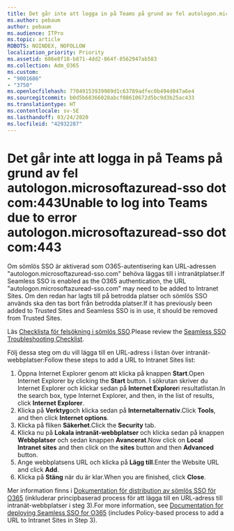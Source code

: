 ```yaml
---
title: Det går inte att logga in på Teams på grund av fel autologon.microsoftazuread-sso.com:443
ms.author: pebaum
author: pebaum
ms.audience: ITPro
ms.topic: article
ROBOTS: NOINDEX, NOFOLLOW
localization_priority: Priority
ms.assetid: 686e8f18-b871-4dd2-864f-8562947ab583
ms.collection: Adm_O365
ms.custom:
- "9001686"
- "3750"
ms.openlocfilehash: 77049153939989d1c63789adfec0b494d047a6e4
ms.sourcegitcommit: b0d5b68366028abcf08610672d5bc9d3b25ac433
ms.translationtype: HT
ms.contentlocale: sv-SE
ms.lasthandoff: 03/24/2020
ms.locfileid: "42932287"
---
```

# <a name="unable-to-log-into-teams-due-to-error-autologonmicrosoftazuread-sso-dot-com443"></a><span data-ttu-id="9c5ff-102">Det går inte att logga in på Teams på grund av fel autologon.microsoftazuread-sso dot com:443</span><span class="sxs-lookup"><span data-stu-id="9c5ff-102">Unable to log into Teams due to error autologon.microsoftazuread-sso dot com:443</span></span>

<span data-ttu-id="9c5ff-103">Om sömlös SSO är aktiverad som O365-autentisering kan URL-adressen "autologon.microsoftazuread-sso.com" behöva läggas till i intranätplatser.</span><span class="sxs-lookup"><span data-stu-id="9c5ff-103">If Seamless SSO is enabled as the O365 authentication, the URL "autologon.microsoftazuread-sso.com" may need to be added to Intranet Sites.</span></span>  <span data-ttu-id="9c5ff-104">Om den redan har lagts till på betrodda platser och sömlös SSO används ska den tas bort från betrodda platser.</span><span class="sxs-lookup"><span data-stu-id="9c5ff-104">If it has previously been added to Trusted Sites  and Seamless SSO is in use, it should be removed from Trusted Sites.</span></span>

<span data-ttu-id="9c5ff-105">Läs [Checklista för felsökning i sömlös SSO](https://docs.microsoft.com/azure/active-directory/hybrid/tshoot-connect-sso#troubleshooting-checklist).</span><span class="sxs-lookup"><span data-stu-id="9c5ff-105">Please review the [Seamless SSO Troubleshooting Checklist](https://docs.microsoft.com/azure/active-directory/hybrid/tshoot-connect-sso#troubleshooting-checklist).</span></span>

<span data-ttu-id="9c5ff-106">Följ dessa steg om du vill lägga till en URL-adress i listan över intranät-webbplatser:</span><span class="sxs-lookup"><span data-stu-id="9c5ff-106">Follow these steps to add a URL to Intranet Sites list:</span></span>

1. <span data-ttu-id="9c5ff-107">Öppna Internet Explorer genom att klicka på knappen **Start**.</span><span class="sxs-lookup"><span data-stu-id="9c5ff-107">Open Internet Explorer by clicking the **Start** button.</span></span> <span data-ttu-id="9c5ff-108">I sökrutan skriver du Internet Explorer och klickar sedan på **Internet Explorer**i resultatlistan.</span><span class="sxs-lookup"><span data-stu-id="9c5ff-108">In the search box, type Internet Explorer, and then, in the list of results, click **Internet Explorer**.</span></span>
2. <span data-ttu-id="9c5ff-109">Klicka på **Verktyg**och klicka sedan på **Internetalternativ**.</span><span class="sxs-lookup"><span data-stu-id="9c5ff-109">Click **Tools**, and then click **Internet options**.</span></span>
3. <span data-ttu-id="9c5ff-110">Klicka på fliken **Säkerhet**.</span><span class="sxs-lookup"><span data-stu-id="9c5ff-110">Click the **Security** tab.</span></span>
4. <span data-ttu-id="9c5ff-111">Klicka nu på **Lokala intranät-webbplatser** och klicka sedan på knappen **Webbplatser** och sedan knappen **Avancerat**.</span><span class="sxs-lookup"><span data-stu-id="9c5ff-111">Now click on **Local Intranet sites** and then click on the **sites** button and then **Advanced** button.</span></span>
5. <span data-ttu-id="9c5ff-112">Ange webbplatsens URL och klicka på **Lägg till**.</span><span class="sxs-lookup"><span data-stu-id="9c5ff-112">Enter the Website URL and click **Add**.</span></span>
6. <span data-ttu-id="9c5ff-113">Klicka på **Stäng** när du är klar.</span><span class="sxs-lookup"><span data-stu-id="9c5ff-113">When you are finished, click **Close**.</span></span>

<span data-ttu-id="9c5ff-114">Mer information finns i [Dokumentation för distribution av sömlös SSO för O365](https://docs.microsoft.com/azure/active-directory/hybrid/how-to-connect-sso-quick-start) (inkluderar principbaserad process för att lägga till en URL-adress till intranät-webbplatser i steg 3).</span><span class="sxs-lookup"><span data-stu-id="9c5ff-114">For more information, see [Documentation for deploying Seamless SSO for O365](https://docs.microsoft.com/azure/active-directory/hybrid/how-to-connect-sso-quick-start) (includes Policy-based process to add a URL to Intranet Sites in Step 3).</span></span>
